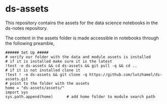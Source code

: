 # ds-assets
This repository contains the assets for the data science notebooks in the ds-notes repository.

The content in the assets folder is made accessible in notebooks through the following
preamble,
```
###### Set Up #####
# verify our folder with the data and module assets is installed
# if it is installed make sure it is the latest
!test -e ds-assets && cd ds-assets && git pull -q && cd ..
# if it is not installed clone it 
!test ! -e ds-assets && git clone -q https://github.com/lutzhamel/ds-assets.git
# point to the folder with the assets
home = "ds-assets/assets/" 
import sys
sys.path.append(home)      # add home folder to module search path
```

